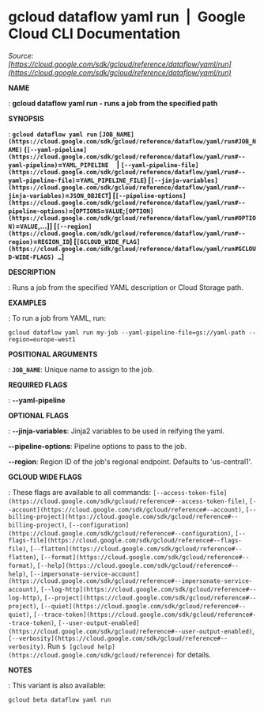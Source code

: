 # gcloud dataflow yaml run  |  Google Cloud CLI Documentation

*Source: [https://cloud.google.com/sdk/gcloud/reference/dataflow/yaml/run](https://cloud.google.com/sdk/gcloud/reference/dataflow/yaml/run)*

**NAME**

: **gcloud dataflow yaml run - runs a job from the specified path**

**SYNOPSIS**

: **`gcloud dataflow yaml run` `[JOB_NAME](https://cloud.google.com/sdk/gcloud/reference/dataflow/yaml/run#JOB_NAME)` (`[--yaml-pipeline](https://cloud.google.com/sdk/gcloud/reference/dataflow/yaml/run#--yaml-pipeline)`=`YAML_PIPELINE`     | `[--yaml-pipeline-file](https://cloud.google.com/sdk/gcloud/reference/dataflow/yaml/run#--yaml-pipeline-file)`=`YAML_PIPELINE_FILE`) [`[--jinja-variables](https://cloud.google.com/sdk/gcloud/reference/dataflow/yaml/run#--jinja-variables)`=`JSON_OBJECT`] [`[--pipeline-options](https://cloud.google.com/sdk/gcloud/reference/dataflow/yaml/run#--pipeline-options)`=[`OPTIONS`=`VALUE`;`[OPTION](https://cloud.google.com/sdk/gcloud/reference/dataflow/yaml/run#OPTION)`=`VALUE`,…]] [`[--region](https://cloud.google.com/sdk/gcloud/reference/dataflow/yaml/run#--region)`=`REGION_ID`] [`[GCLOUD_WIDE_FLAG](https://cloud.google.com/sdk/gcloud/reference/dataflow/yaml/run#GCLOUD-WIDE-FLAGS) …`]**

**DESCRIPTION**

: Runs a job from the specified YAML description or Cloud Storage path.

**EXAMPLES**

: To run a job from YAML, run:

```
gcloud dataflow yaml run my-job --yaml-pipeline-file=gs://yaml-path --region=europe-west1
```

**POSITIONAL ARGUMENTS**

: **`JOB_NAME`**:
Unique name to assign to the job.

**REQUIRED FLAGS**

: **--yaml-pipeline**

**OPTIONAL FLAGS**

: **--jinja-variables**:
Jinja2 variables to be used in reifying the yaml.

**--pipeline-options**:
Pipeline options to pass to the job.

**--region**:
Region ID of the job's regional endpoint. Defaults to 'us-central1'.

**GCLOUD WIDE FLAGS**

: These flags are available to all commands: `[--access-token-file](https://cloud.google.com/sdk/gcloud/reference#--access-token-file)`,
`[--account](https://cloud.google.com/sdk/gcloud/reference#--account)`, `[--billing-project](https://cloud.google.com/sdk/gcloud/reference#--billing-project)`,
`[--configuration](https://cloud.google.com/sdk/gcloud/reference#--configuration)`,
`[--flags-file](https://cloud.google.com/sdk/gcloud/reference#--flags-file)`,
`[--flatten](https://cloud.google.com/sdk/gcloud/reference#--flatten)`, `[--format](https://cloud.google.com/sdk/gcloud/reference#--format)`, `[--help](https://cloud.google.com/sdk/gcloud/reference#--help)`, `[--impersonate-service-account](https://cloud.google.com/sdk/gcloud/reference#--impersonate-service-account)`,
`[--log-http](https://cloud.google.com/sdk/gcloud/reference#--log-http)`,
`[--project](https://cloud.google.com/sdk/gcloud/reference#--project)`, `[--quiet](https://cloud.google.com/sdk/gcloud/reference#--quiet)`, `[--trace-token](https://cloud.google.com/sdk/gcloud/reference#--trace-token)`, `[--user-output-enabled](https://cloud.google.com/sdk/gcloud/reference#--user-output-enabled)`,
`[--verbosity](https://cloud.google.com/sdk/gcloud/reference#--verbosity)`.
Run `$ [gcloud help](https://cloud.google.com/sdk/gcloud/reference)` for details.

**NOTES**

: This variant is also available:

```
gcloud beta dataflow yaml run
```